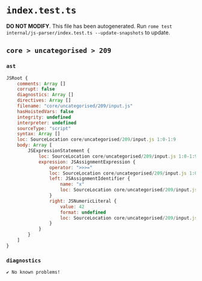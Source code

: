# `index.test.ts`

**DO NOT MODIFY**. This file has been autogenerated. Run `rome test internal/js-parser/index.test.ts --update-snapshots` to update.

## `core > uncategorised > 209`

### `ast`

```javascript
JSRoot {
	comments: Array []
	corrupt: false
	diagnostics: Array []
	directives: Array []
	filename: "core/uncategorised/209/input.js"
	hasHoistedVars: false
	integrity: undefined
	interpreter: undefined
	sourceType: "script"
	syntax: Array []
	loc: SourceLocation core/uncategorised/209/input.js 1:0-1:9
	body: Array [
		JSExpressionStatement {
			loc: SourceLocation core/uncategorised/209/input.js 1:0-1:9
			expression: JSAssignmentExpression {
				operator: ">>>="
				loc: SourceLocation core/uncategorised/209/input.js 1:0-1:9
				left: JSAssignmentIdentifier {
					name: "x"
					loc: SourceLocation core/uncategorised/209/input.js 1:0-1:1 (x)
				}
				right: JSNumericLiteral {
					value: 42
					format: undefined
					loc: SourceLocation core/uncategorised/209/input.js 1:7-1:9
				}
			}
		}
	]
}
```

### `diagnostics`

```
✔ No known problems!

```
